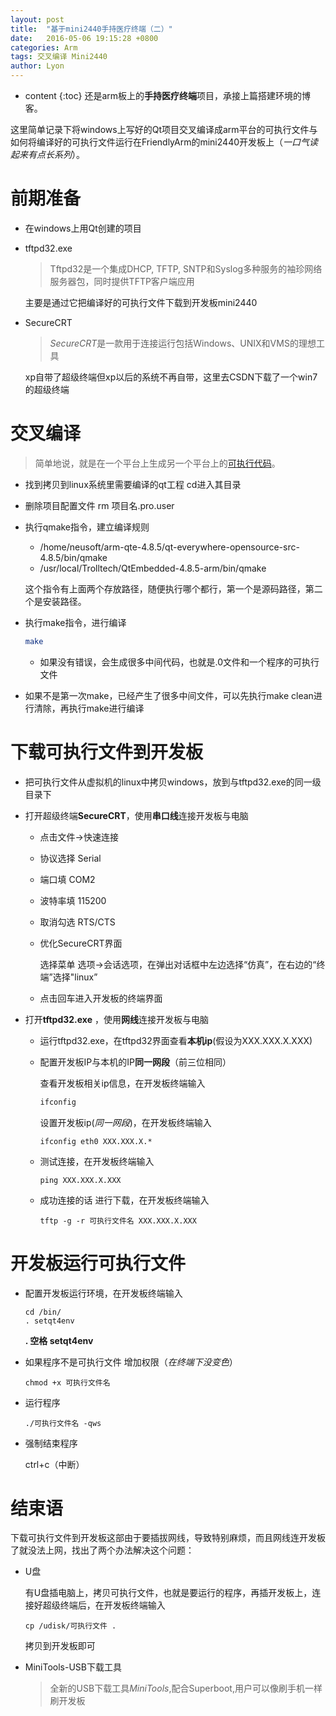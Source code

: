 ```yaml
---
layout: post
title:  "基于mini2440手持医疗终端（二）"
date:   2016-05-06 19:15:28 +0800
categories: Arm
tags: 交叉编译 Mini2440 
author: Lyon
---
```

* content
{:toc}
还是arm板上的**手持医疗终端**项目，承接上篇搭建环境的博客。

这里简单记录下将windows上写好的Qt项目交叉编译成arm平台的可执行文件与如何将编译好的可执行文件运行在FriendlyArm的mini2440开发板上（*一口气读起来有点长系列*）。





# 前期准备

- 在windows上用Qt创建的项目

- tftpd32.exe 

  > Tftpd32是一个集成DHCP, TFTP, SNTP和Syslog多种服务的袖珍网络服务器包，同时提供TFTP客户端应用

  主要是通过它把编译好的可执行文件下载到开发板mini2440

- SecureCRT

  > *SecureCRT*是一款用于连接运行包括Windows、UNIX和VMS的理想工具

  xp自带了超级终端但xp以后的系统不再自带，这里去CSDN下载了一个win7的超级终端
  ​

# 交叉编译

> 简单地说，就是在一个平台上生成另一个平台上的[可执行代码](http://baike.baidu.com/view/1272001.htm)。

- 找到拷贝到linux系统里需要编译的qt工程 cd进入其目录

- 删除项目配置文件 rm 项目名.pro.user

- 执行qmake指令，建立编译规则

  - /home/neusoft/arm-qte-4.8.5/qt-everywhere-opensource-src-4.8.5/bin/qmake
  - /usr/local/Trolltech/QtEmbedded-4.8.5-arm/bin/qmake

  这个指令有上面两个存放路径，随便执行哪个都行，第一个是源码路径，第二个是安装路径。

- 执行make指令，进行编译

  ```sh
  make
  ```

  - 如果没有错误，会生成很多中间代码，也就是.0文件和一个程序的可执行文件


- 如果不是第一次make，已经产生了很多中间文件，可以先执行make clean进行清除，再执行make进行编译



# 下载可执行文件到开发板

- 把可执行文件从虚拟机的linux中拷贝windows，放到与tftpd32.exe的同一级目录下

- 打开超级终端**SecureCRT**，使用**串口线**连接开发板与电脑

  - 点击文件->快速连接

  - 协议选择 Serial

  - 端口填 COM2

  - 波特率填 115200

  - 取消勾选 RTS/CTS

  - 优化SecureCRT界面

    选择菜单 选项->会话选项，在弹出对话框中左边选择“仿真”，在右边的“终端”选择"linux”

  - 点击回车进入开发板的终端界面

- 打开**tftpd32.exe** ，使用**网线**连接开发板与电脑

  - 运行tftpd32.exe，在tftpd32界面查看**本机ip**(假设为XXX.XXX.X.XXX)

  - 配置开发板IP与本机的IP**同一网段**（前三位相同）

    查看开发板相关ip信息，在开发板终端输入

    ```sh
    ifconfig
    ```

    设置开发板ip(*同一网段*)，在开发板终端输入

    ```shell
    ifconfig eth0 XXX.XXX.X.*
    ```

  - 测试连接，在开发板终端输入

    ```shell
    ping XXX.XXX.X.XXX
    ```

  - 成功连接的话 进行下载，在开发板终端输入

    ```
    tftp -g -r 可执行文件名 XXX.XXX.X.XXX
    ```



# 开发板运行可执行文件

- 配置开发板运行环境，在开发板终端输入

  ```shell
  cd /bin/
  . setqt4env  
  ```
  **. 空格 setqt4env**

- 如果程序不是可执行文件 增加权限（*在终端下没变色*）

  ```shell
  chmod +x 可执行文件名
  ```

- 运行程序

  ```shell
  ./可执行文件名 -qws
  ```

- 强制结束程序

  ctrl+c（中断）



# 结束语

下载可执行文件到开发板这部由于要插拔网线，导致特别麻烦，而且网线连开发板了就没法上网，找出了两个办法解决这个问题：

- U盘

  有U盘插电脑上，拷贝可执行文件，也就是要运行的程序，再插开发板上，连接好超级终端后，在开发板终端输入 

  ```shell
  cp /udisk/可执行文件 .
  ```

  拷贝到开发板即可

- MiniTools-USB下载工具

  > 全新的USB下载工具*MiniTools*,配合Superboot,用户可以像刷手机一样刷开发板

